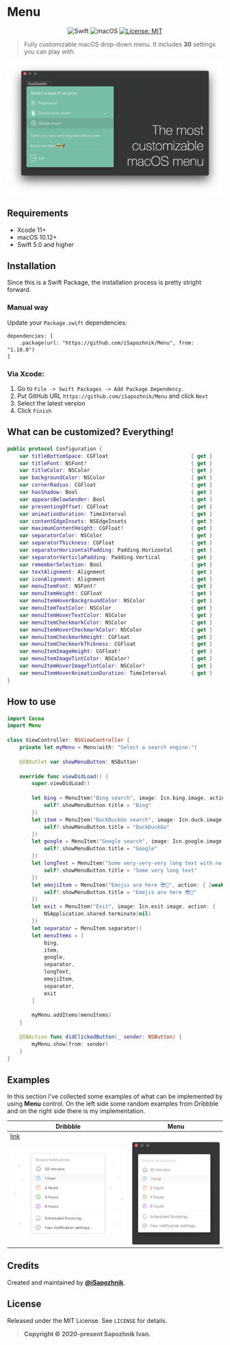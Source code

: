 # Menu

<div align="center">

![Swift](https://img.shields.io/badge/%20in-swift%205.0-orange.svg)
![macOS](https://img.shields.io/badge/macOS-10.12-green.svg)
[![License: MIT](https://img.shields.io/badge/License-MIT-yellow.svg)](https://opensource.org/licenses/MIT)

</div>

>Fully customizable macOS drop-down menu. It includes **30** settings you can play with.

![](screenshot2.png)

## Requirements

* Xcode 11+
* macOS 10.12+
* Swift 5.0 and higher

## Installation

Since this is a Swift Package, the installation process is pretty stright forward.

### Manual way
Update your `Package.swift` dependencies:

```
dependencies: [
    .package(url: "https://github.com/iSapozhnik/Menu", from: "1.10.0")
]
```

### Via Xcode:
1. Go to `File -> Swift Packages -> Add Package Dependency`. 
2. Put GitHub URL `https://github.com/iSapozhnik/Menu` and click `Next`
3. Select the latest version
4. Click `Finish`

## What can be customized? Everything!
```swift
public protocol Configuration {
    var titleBottomSpace: CGFloat                           { get }
    var titleFont: NSFont?                                  { get }
    var titleColor: NSColor                                 { get }
    var backgroundColor: NSColor                            { get }
    var cornerRadius: CGFloat                               { get }
    var hasShadow: Bool                                     { get }
    var appearsBelowSender: Bool                            { get }
    var presentingOffset: CGFloat                           { get }
    var animationDuration: TimeInterval                     { get }
    var contentEdgeInsets: NSEdgeInsets                     { get }
    var maximumContentHeight: CGFloat?                      { get }
    var separatorColor: NSColor                             { get }
    var separatorThickness: CGFloat                         { get }
    var separatorHorizontalPadding: Padding.Horizontal      { get }
    var separatorVerticlaPadding: Padding.Vertical          { get }
    var rememberSelection: Bool                             { get }
    var textAlignment: Alignment                            { get }
    var iconAlignment: Alignment                            { get }
    var menuItemFont: NSFont?                               { get }
    var menuItemHeight: CGFloat                             { get }
    var menuItemHoverBackgroundColor: NSColor               { get }
    var menuItemTextColor: NSColor                          { get }
    var menuItemHoverTextColor: NSColor                     { get }
    var menuItemCheckmarkColor: NSColor                     { get }
    var menuItemHoverCheckmarkColor: NSColor                { get }
    var menuItemCheckmarkHeight: CGFloat                    { get }
    var menuItemCheckmarkThikness: CGFloat                  { get }
    var menuItemImageHeight: CGFloat?                       { get }
    var menuItemImageTintColor: NSColor?                    { get }
    var menuItemHoverImageTintColor: NSColor?               { get }
    var menuItemHoverAnimationDuration: TimeInterval        { get }
}
```
## How to use

```swift
import Cocoa
import Menu

class ViewController: NSViewController {
    private let myMenu = Menu(with: "Select a search engine:")

    @IBOutlet var showMenuButton: NSButton!

    override func viewDidLoad() {
        super.viewDidLoad()

        let bing = MenuItem("Bing search", image: Icn.bing.image, action: { [weak self] in
            self?.showMenuButton.title = "Bing"
        })
        let item = MenuItem("DuckDuckGo search", image: Icn.duck.image, action: { [weak self] in
            self?.showMenuButton.title = "DuckDuckGo"
        })
        let google = MenuItem("Google search", image: Icn.google.image, action: { [weak self] in
            self?.showMenuButton.title = "Google"
        })
        let longText = MenuItem("Some very-very-very long text with no icon", action: { [weak self] in
            self?.showMenuButton.title = "Some very long text"
        })
        let emojiItem = MenuItem("Emojis are here 😎🚀", action: { [weak self] in
            self?.showMenuButton.title = "Emojis are here 😎🚀"
        })
        let exit = MenuItem("Exit", image: Icn.exit.image, action: {
            NSApplication.shared.terminate(nil)
        })
        let separator = MenuItem.separator()
        let menuItems = [
            bing,
            item,
            google,
            separator,
            longText,
            emojiItem,
            separator,
            exit
        ]

        myMenu.addItems(menuItems)
    }

    @IBAction func didClickedButton(_ sender: NSButton) {
        myMenu.show(from: sender)
    }
}
```

## Examples

In this section I've collected some examples of what can be implemented by using **Menu** control. On the left side some random examples from Dribbble and on the right side there is my implementation.

| Dribbble      | Menu          |
| ------------- |:-------------:|
| [link](https://dribbble.com/shots/4233782-Snooze-notifications-in-Twist) | |
| ![](examples/twist.png)     | ![](examples/example_twist.png) |

## Credits

Created and maintained by [**@iSapozhnik**](https://twitter.com/iSapozhnik).

## License

Released under the MIT License. See `LICENSE` for details.

>**Copyright &copy; 2020-present Sapozhnik Ivan.**

<!--
https://dribbble.com/shots/4953294-Daily-UI-Challenge-04-Dropdown-Menu
https://dribbble.com/shots/7055473-Dropdowns
-->


